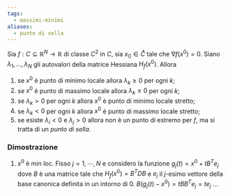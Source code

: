 ```yaml
---
tags:
  - massimi-minimi
aliases:
  - punto di sella
---
```

Sia $f : C ⊆ \mathbb{R}^{N} → \mathbb{R}$ di classe $C^2$ in $C$, sia $x_0 ∈ \mathring{C}$ tale che $∇f (x^0 ) = 0$. Siano $λ_1, . . . , λ_N$ gli autovalori della matrice Hessiana $H_f (x^0 )$. Allora
1. se $x^0$ è punto di minimo locale allora $λ_k ≥ 0$ per ogni $k$;
2. se $x^0$ è punto di massimo locale allora $λ_k ≤ 0$ per ogni $k$;
3. se $λ_k > 0$ per ogni $k$ allora $x^0$ è punto di minimo locale stretto;
4. se $λ_k < 0$ per ogni $k$ allora $x^0$ è punto di massimo locale stretto;
5. se esiste $λ_i < 0$ e $λ_j > 0$ allora non è un punto di estremo per $f$, ma si tratta di un *punto di sella*.
### Dimostrazione
1. $x^0$ è min loc. Fisso $j=1,\cdots,N$ e considero la funzione $g_{j}(t)=x^0+tB^{T}e_{j}$ dove $B$ è una matrice tale che $H_f(x^0)=B^{T}DB$ e $e_{j}$  il $j$-esimo vettore della base canonica definita in un intorno di 0.
$B(g_{j}(t)-x^{0})=tBB^{T}e_{j}=te_{j}$
...